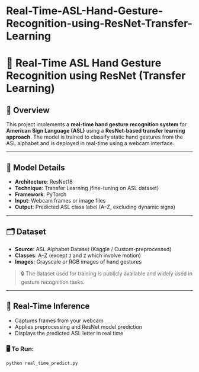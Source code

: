 # Real-Time-ASL-Hand-Gesture-Recognition-using-ResNet-Transfer-Learning
# 🤟 Real-Time ASL Hand Gesture Recognition using ResNet (Transfer Learning)

## 📌 Overview

This project implements a **real-time hand gesture recognition system** for **American Sign Language (ASL)** using a **ResNet-based transfer learning approach**. The model is trained to classify static hand gestures from the ASL alphabet and is deployed in real-time using a webcam interface.

---

## 🧠 Model Details

- **Architecture**: ResNet18
- **Technique**: Transfer Learning (fine-tuning on ASL dataset)
- **Framework**: PyTorch
- **Input**: Webcam frames or image files
- **Output**: Predicted ASL class label (A–Z, excluding dynamic signs)

---

## 🗂 Dataset

- **Source**: ASL Alphabet Dataset (Kaggle / Custom-preprocessed)
- **Classes**: A–Z (except `J` and `Z` which involve motion)
- **Images**: Grayscale or RGB images of hand gestures

> 🔒 The dataset used for training is publicly available and widely used in gesture recognition tasks.

---

## 🚀 Real-Time Inference

- Captures frames from your webcam
- Applies preprocessing and ResNet model prediction
- Displays the predicted ASL letter in real time

### 🖥️ To Run:

```bash
python real_time_predict.py
